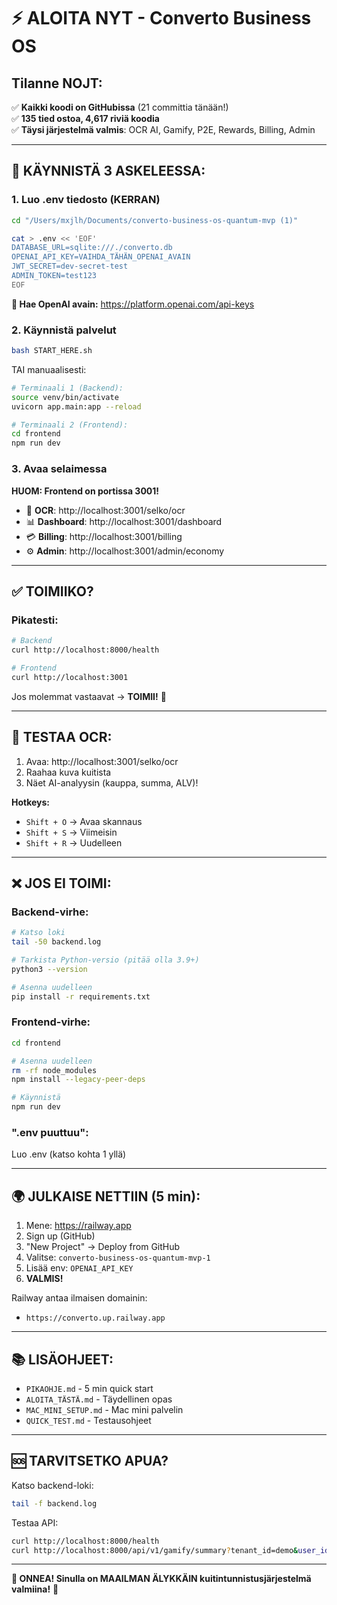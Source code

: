 # ⚡ ALOITA NYT - Converto Business OS

## Tilanne NOJT:

✅ **Kaikki koodi on GitHubissa** (21 committia tänään!)  
✅ **135 tied ostoa, 4,617 riviä koodia**  
✅ **Täysi järjestelmä valmis**: OCR AI, Gamify, P2E, Rewards, Billing, Admin  

---

## 🚀 KÄYNNISTÄ 3 ASKELEESSA:

### 1. Luo .env tiedosto (KERRAN)

```bash
cd "/Users/mxjlh/Documents/converto-business-os-quantum-mvp (1)"

cat > .env << 'EOF'
DATABASE_URL=sqlite:///./converto.db
OPENAI_API_KEY=VAIHDA_TÄHÄN_OPENAI_AVAIN
JWT_SECRET=dev-secret-test
ADMIN_TOKEN=test123
EOF
```

**🔑 Hae OpenAI avain:** https://platform.openai.com/api-keys

### 2. Käynnistä palvelut

```bash
bash START_HERE.sh
```

TAI manuaalisesti:

```bash
# Terminaali 1 (Backend):
source venv/bin/activate
uvicorn app.main:app --reload

# Terminaali 2 (Frontend):
cd frontend
npm run dev
```

### 3. Avaa selaimessa

**HUOM: Frontend on portissa 3001!**

- 📸 **OCR**: http://localhost:3001/selko/ocr
- 📊 **Dashboard**: http://localhost:3001/dashboard  
- 💳 **Billing**: http://localhost:3001/billing
- ⚙️ **Admin**: http://localhost:3001/admin/economy

---

## ✅ TOIMIIKO?

### Pikatesti:

```bash
# Backend
curl http://localhost:8000/health

# Frontend
curl http://localhost:3001
```

Jos molemmat vastaavat → **TOIMII!** 🎉

---

## 📸 TESTAA OCR:

1. Avaa: http://localhost:3001/selko/ocr
2. Raahaa kuva kuitista
3. Näet AI-analyysin (kauppa, summa, ALV)!

**Hotkeys:**
- `Shift + O` → Avaa skannaus
- `Shift + S` → Viimeisin
- `Shift + R` → Uudelleen

---

## ❌ JOS EI TOIMI:

### Backend-virhe:

```bash
# Katso loki
tail -50 backend.log

# Tarkista Python-versio (pitää olla 3.9+)
python3 --version

# Asenna uudelleen
pip install -r requirements.txt
```

### Frontend-virhe:

```bash
cd frontend

# Asenna uudelleen
rm -rf node_modules
npm install --legacy-peer-deps

# Käynnistä
npm run dev
```

### ".env puuttuu":

Luo .env (katso kohta 1 yllä)

---

## 🌍 JULKAISE NETTIIN (5 min):

1. Mene: https://railway.app
2. Sign up (GitHub)
3. "New Project" → Deploy from GitHub  
4. Valitse: `converto-business-os-quantum-mvp-1`
5. Lisää env: `OPENAI_API_KEY`
6. **VALMIS!**

Railway antaa ilmaisen domainin:
- `https://converto.up.railway.app`

---

## 📚 LISÄOHJEET:

- `PIKAOHJE.md` - 5 min quick start
- `ALOITA_TÄSTÄ.md` - Täydellinen opas
- `MAC_MINI_SETUP.md` - Mac mini palvelin
- `QUICK_TEST.md` - Testausohjeet

---

## 🆘 TARVITSETKO APUA?

Katso backend-loki:
```bash
tail -f backend.log
```

Testaa API:
```bash
curl http://localhost:8000/health
curl http://localhost:8000/api/v1/gamify/summary?tenant_id=demo&user_id=user_demo&days=7
```

---

**🎉 ONNEA! Sinulla on MAAILMAN ÄLYKKÄIN kuitintunnistusjärjestelmä valmiina!** 🚀

